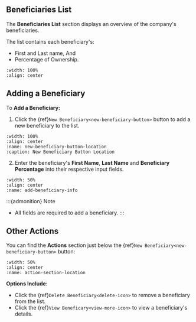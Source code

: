 


## Beneficiaries List


The **Beneficiaries List** section displays an overview of the company's beneficiaries.


The list contains each beneficiary's:

- First and Last name, And
- Percentage of Ownership.



```{figure} ../_static/solo_app/Beneficiaries/beneficiary-overview.png
:width: 100%
:align: center
```



## Adding a Beneficiary

To **Add a Beneficiary:**

1. Click the {ref}`New Beneficiary<new-beneficiary-button>` button to add a new beneficiary to the list.

```{image} ../_static/solo_app/Beneficiaries/new-beneficiary-location.png
:width: 100%
:align: center
:name: new-beneficiary-button-location
:caption: New Beneficiary Button Location
```


2. Enter the beneficiary's **First Name**, **Last Name** and **Beneficiary Percentage** into their respective input fields.



```{image} ../_static/solo_app/Beneficiaries/add-beneficiary-info.png
:width: 50%
:align: center
:name: add-beneficiary-info
```


:::{admonition} Note
- All fields are required to add a beneficiary.
:::


## Other Actions

You can find the **Actions** section just below the {ref}`New Beneficiary<new-beneficiary-button>` button:


```{image} ../_static/solo_app/Beneficiaries/action-section-location.png
:width: 50%
:align: center
:name: action-section-location
```


**Options Include:**



- Click the {ref}`Delete Beneficiary<delete-icon>` to remove a beneficiary from the list.
- Click the {ref}`View Beneficary<view-more-icon>` to view a beneficiary's details.

